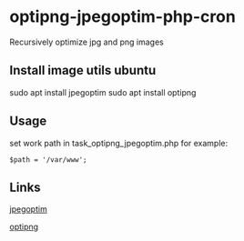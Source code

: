 # optipng-jpegoptim-php-cron
  
Recursively optimize jpg and png images 


## Install image utils ubuntu
sudo apt install jpegoptim
sudo apt install optipng


## Usage
set work path in task_optipng_jpegoptim.php for example:

    $path = '/var/www';


## Links

[jpegoptim](https://github.com/tjko/jpegoptim)

[optipng](http://optipng.sourceforge.net/)

